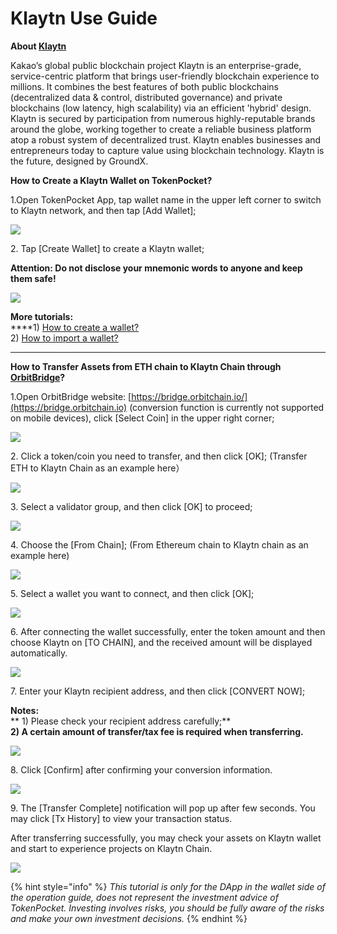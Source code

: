 # Klaytn Use Guide

**About **[**Klaytn**](https://www.klaytn.com)****

Kakao’s global public blockchain project Klaytn is an enterprise-grade, service-centric platform that brings user-friendly blockchain experience to millions. It combines the best features of both public blockchains (decentralized data & control, distributed governance) and private blockchains (low latency, high scalability) via an efficient 'hybrid' design. Klaytn is secured by participation from numerous highly-reputable brands around the globe, working together to create a reliable business platform atop a robust system of decentralized trust. Klaytn enables businesses and entrepreneurs today to capture value using blockchain technology. Klaytn is the future, designed by GroundX.

**How to Create a Klaytn Wallet on TokenPocket?**

1.Open TokenPocket App, tap wallet name in the upper left corner to switch to Klaytn network, and then tap \[Add Wallet];

![](../../.gitbook/assets/en01.jpg)

2\. Tap \[Create Wallet] to create a Klaytn wallet;

**Attention: Do not disclose your mnemonic words to anyone and keep them safe!**

![](../../.gitbook/assets/en1.jpg)

**More tutorials:**\
****1) [How to create a wallet?](https://tphelp.gitbook.io/en/wallet-management/how-to-create-a-wallet)\
2\) [How to import a wallet?](https://tphelp.gitbook.io/en/wallet-management/how-to-import-a-wallet)

****

**How to Transfer Assets from ETH chain to Klaytn Chain through **[**OrbitBridge**](https://bridge.orbitchain.io)**?**

1.Open OrbitBridge website: [https://bridge.orbitchain.io/](https://bridge.orbitchain.io) (conversion function is currently not supported on mobile devices), click \[Select Coin] in the upper right corner;

![](../../.gitbook/assets/o1.png)

2\. Click a token/coin you need to transfer, and then click \[OK]; (Transfer ETH to Klaytn Chain as an example here）

![](../../.gitbook/assets/cha-ru-2.png)

3\. Select a validator group, and then click \[OK] to proceed;

![](../../.gitbook/assets/cha-ru-3.jpg)

4\. Choose the \[From Chain]; (From Ethereum chain to Klaytn chain as an example here) 

![](../../.gitbook/assets/o2.png)

5\. Select a wallet you want to connect, and then click \[OK];

![](../../.gitbook/assets/lian-jie-qian-bao-en.jpg)

6\. After connecting the wallet successfully, enter the token amount and then choose Klaytn on \[TO CHAIN], and the received amount will be displayed automatically.

![](../../.gitbook/assets/o3.png)

7\. Enter your Klaytn recipient address, and then click \[CONVERT NOW];

**Notes:**\
** 1) Please check your recipient address carefully;**\
**2)  A certain amount of transfer/tax fee is required when transferring.**

![](../../.gitbook/assets/o4.png)

8\. Click \[Confirm] after confirming your conversion information.

![](../../.gitbook/assets/o5.png)

9\. The \[Transfer Complete] notification will pop up after few seconds. You may click \[Tx History] to view your transaction status.

After transferring successfully, you may check your assets on Klaytn wallet and start to experience projects on Klaytn Chain.

![](../../.gitbook/assets/o7.png)

{% hint style="info" %}
_This tutorial is only for the DApp in the wallet side of the operation guide, does not represent the investment advice of TokenPocket. Investing involves risks, you should be fully aware of the risks and make your own investment decisions._
{% endhint %}
